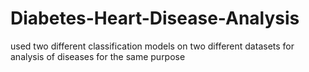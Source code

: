 # Diabetes-Heart-Disease-Analysis
used two different classification models on two different datasets for analysis of diseases for the same purpose
